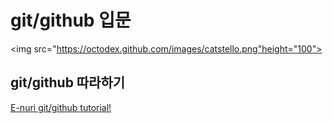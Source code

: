 # git/github 입문









<img src="https://octodex.github.com/images/catstello.png"height="100">

## git/github 따라하기
[E-nuri git/github tutorial!](https://github.com/E-nuri/git_beginner)



